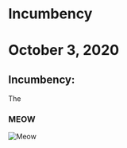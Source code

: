 # Incumbency

# October 3, 2020



## Incumbency:


The


### MEOW

![Meow](../figures/incumbency/.png)
